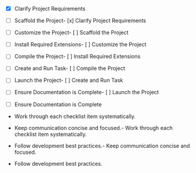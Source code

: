 - [x] Clarify Project Requirements<!-- Use this file to provide workspace-specific custom instructions to Copilot. For more details, visit https://code.visualstudio.com/docs/copilot/copilot-customization#_use-a-githubcopilotinstructionsmd-file -->

- [ ] Scaffold the Project- [x] Clarify Project Requirements

- [ ] Customize the Project- [ ] Scaffold the Project

- [ ] Install Required Extensions- [ ] Customize the Project

- [ ] Compile the Project- [ ] Install Required Extensions

- [ ] Create and Run Task- [ ] Compile the Project

- [ ] Launch the Project- [ ] Create and Run Task

- [ ] Ensure Documentation is Complete- [ ] Launch the Project

- [ ] Ensure Documentation is Complete

- Work through each checklist item systematically.

- Keep communication concise and focused.- Work through each checklist item systematically.

- Follow development best practices.- Keep communication concise and focused.

- Follow development best practices.

